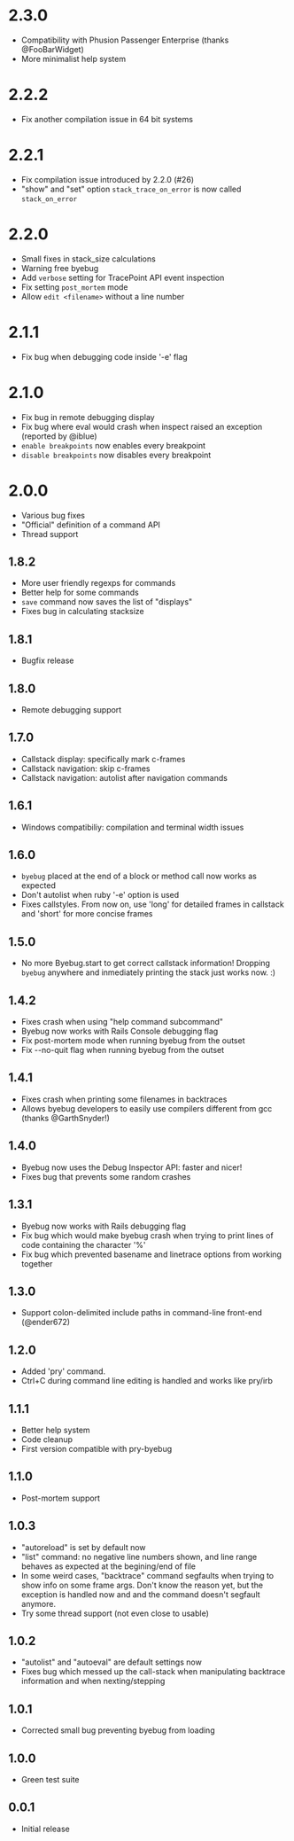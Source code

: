 # 2.3.0

* Compatibility with Phusion Passenger Enterprise (thanks @FooBarWidget)
* More minimalist help system


# 2.2.2

* Fix another compilation issue in 64 bit systems


# 2.2.1

* Fix compilation issue introduced by 2.2.0 (#26)
* "show" and "set" option `stack_trace_on_error` is now called `stack_on_error`


# 2.2.0

* Small fixes in stack_size calculations
* Warning free byebug
* Add `verbose` setting for TracePoint API event inspection
* Fix setting `post_mortem` mode
* Allow `edit <filename>` without a line number


# 2.1.1

* Fix bug when debugging code inside '-e' flag


# 2.1.0

* Fix bug in remote debugging display
* Fix bug where eval would crash when inspect raised an exception (reported by
@iblue)
* `enable breakpoints` now enables every breakpoint
* `disable breakpoints` now disables every breakpoint


# 2.0.0

* Various bug fixes
* "Official" definition of a command API
* Thread support


## 1.8.2

* More user friendly regexps for commands
* Better help for some commands
* `save` command now saves the list of "displays"
* Fixes bug in calculating stacksize


## 1.8.1

* Bugfix release


## 1.8.0

* Remote debugging support


## 1.7.0

* Callstack display: specifically mark c-frames
* Callstack navigation: skip c-frames
* Callstack navigation: autolist after navigation commands


## 1.6.1

* Windows compatibiliy: compilation and terminal width issues


## 1.6.0

* `byebug` placed at the end of a block or method call now works as expected
* Don't autolist when ruby '-e' option is used
* Fixes callstyles. From now on, use 'long' for detailed frames in callstack and
'short' for more concise frames


## 1.5.0

* No more Byebug.start to get correct callstack information! Dropping `byebug`
anywhere and inmediately printing the stack just works now. :)

 
## 1.4.2

* Fixes crash when using "help command subcommand"
* Byebug now works with Rails Console debugging flag
* Fix post-mortem mode when running byebug from the outset
* Fix --no-quit flag when running byebug from the outset


## 1.4.1

* Fixes crash when printing some filenames in backtraces
* Allows byebug developers to easily use compilers different from gcc (thanks
@GarthSnyder!)


## 1.4.0

* Byebug now uses the Debug Inspector API: faster and nicer!
* Fixes bug that prevents some random crashes


## 1.3.1

* Byebug now works with Rails debugging flag
* Fix bug which would make byebug crash when trying to print lines of code
containing the character '%'
* Fix bug which prevented basename and linetrace options from working together


## 1.3.0

* Support colon-delimited include paths in command-line front-end (@ender672)


## 1.2.0

* Added 'pry' command.
* Ctrl+C during command line editing is handled and works like pry/irb


## 1.1.1

* Better help system
* Code cleanup
* First version compatible with pry-byebug


## 1.1.0

* Post-mortem support


## 1.0.3

* "autoreload" is set by default now
* "list" command: no negative line numbers shown, and line range behaves as
expected at the begining/end of file
* In some weird cases, "backtrace" command segfaults when trying to show info on
some frame args. Don't know the reason yet, but the exception is handled now and
and the command doesn't segfault anymore.
* Try some thread support (not even close to usable)


## 1.0.2

* "autolist" and "autoeval" are default settings now
* Fixes bug which messed up the call-stack when manipulating backtrace
information and when nexting/stepping


## 1.0.1

* Corrected small bug preventing byebug from loading


## 1.0.0

* Green test suite


## 0.0.1

* Initial release
